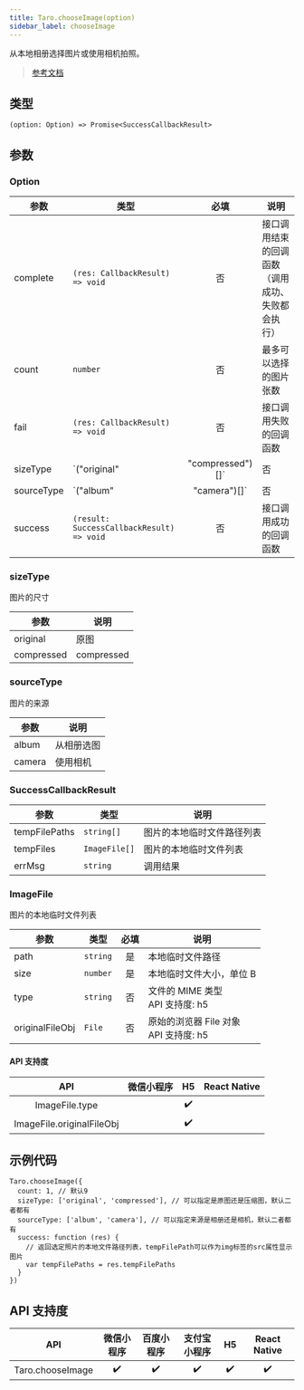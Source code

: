 ```yaml
---
title: Taro.chooseImage(option)
sidebar_label: chooseImage
---
```


从本地相册选择图片或使用相机拍照。

> [参考文档](https://developers.weixin.qq.com/miniprogram/dev/api/media/image/wx.chooseImage.html)

## 类型

```tsx
(option: Option) => Promise<SuccessCallbackResult>
```

## 参数

### Option

| 参数 | 类型 | 必填 | 说明 |
| --- | --- | :---: | --- |
| complete | `(res: CallbackResult) => void` | 否 | 接口调用结束的回调函数（调用成功、失败都会执行） |
| count | `number` | 否 | 最多可以选择的图片张数 |
| fail | `(res: CallbackResult) => void` | 否 | 接口调用失败的回调函数 |
| sizeType | `("original" | "compressed")[]` | 否 | 所选的图片的尺寸 |
| sourceType | `("album" | "camera")[]` | 否 | 选择图片的来源 |
| success | `(result: SuccessCallbackResult) => void` | 否 | 接口调用成功的回调函数 |

### sizeType

图片的尺寸

| 参数 | 说明 |
| --- | --- |
| original | 原图 |
| compressed | compressed |

### sourceType

图片的来源

| 参数 | 说明 |
| --- | --- |
| album | 从相册选图 |
| camera | 使用相机 |

### SuccessCallbackResult

| 参数 | 类型 | 说明 |
| --- | --- | --- |
| tempFilePaths | `string[]` | 图片的本地临时文件路径列表 |
| tempFiles | `ImageFile[]` | 图片的本地临时文件列表 |
| errMsg | `string` | 调用结果 |

### ImageFile

图片的本地临时文件列表

| 参数 | 类型 | 必填 | 说明 |
| --- | --- | :---: | --- |
| path | `string` | 是 | 本地临时文件路径 |
| size | `number` | 是 | 本地临时文件大小，单位 B |
| type | `string` | 否 | 文件的 MIME 类型<br />API 支持度: h5 |
| originalFileObj | `File` | 否 | 原始的浏览器 File 对象<br />API 支持度: h5 |

#### API 支持度

| API | 微信小程序 | H5 | React Native |
| :---: | :---: | :---: | :---: |
| ImageFile.type |  | ✔️ |  |
| ImageFile.originalFileObj |  | ✔️ |  |

## 示例代码

```tsx
Taro.chooseImage({
  count: 1, // 默认9
  sizeType: ['original', 'compressed'], // 可以指定是原图还是压缩图，默认二者都有
  sourceType: ['album', 'camera'], // 可以指定来源是相册还是相机，默认二者都有
  success: function (res) {
    // 返回选定照片的本地文件路径列表，tempFilePath可以作为img标签的src属性显示图片
    var tempFilePaths = res.tempFilePaths
  }
})
```

## API 支持度

| API | 微信小程序 | 百度小程序 | 支付宝小程序 | H5 | React Native |
| :---: | :---: | :---: | :---: | :---: | :---: |
| Taro.chooseImage | ✔️ | ✔️ | ✔️ | ✔️ | ✔️ |
